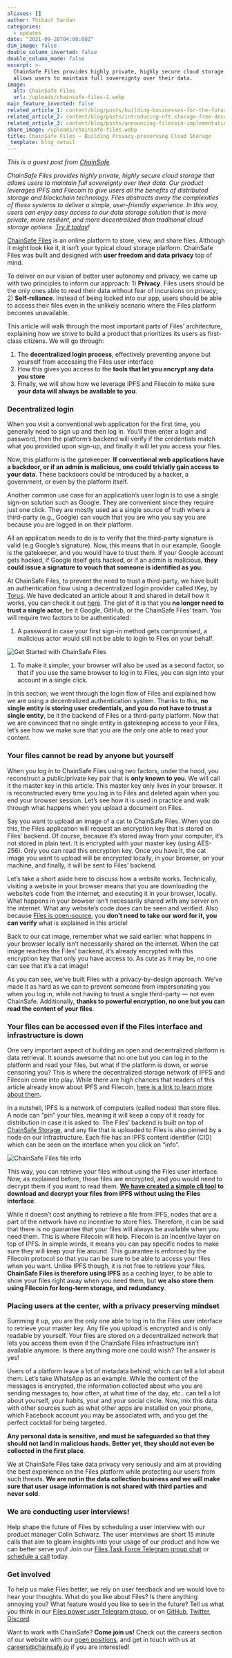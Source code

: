 ```yaml
---
aliases: []
author: Thibaut Sardan
categories:
  - updates
date: "2021-09-28T04:00:00Z"
dim_image: false
double_column_inverted: false
double_column_mode: false
excerpt: >-
  ChainSafe Files provides highly private, highly secure cloud storage that
  allows users to maintain full sovereignty over their data.
image:
  alt: ChainSafe Files
  url: /uploads/chainsafe-files-1.webp
main_feature_inverted: false
related_article_1: content/blog/posts/building-businesses-for-the-future-of-the-decentralized-web.en.md
related_article_2: content/blog/posts/introducing-nft.storage-free-decentralized-storage-for-nfts.en.md
related_article_3: content/blog/posts/announcing-filecoin-implementations-in-rust-and-c.en.md
share_image: /uploads/chainsafe-files.webp
title: ChainSafe Files — Building Privacy-preserving Cloud Storage
_template: blog_detail
---
```


_This is a guest post from_ [_ChainSafe_](https://chainsafe.io/)_._

_ChainSafe Files provides highly private, highly secure cloud storage that allows users to maintain full sovereignty over their data. Our product leverages IPFS and Filecoin to give users all the benefits of distributed storage and blockchain technology. Files abstracts away the complexities of these systems to deliver a simple, user-friendly experience. In this way, users can enjoy easy access to our data storage solution that is more private, more resilient, and more decentralized than traditional cloud storage options._ [_Try it today_](https://files.chainsafe.io/)_!_

[ChainSafe Files](https://files.chainsafe.io/) is an online platform to store, view, and share files. Although it might look like it, it isn’t your typical cloud storage platform. ChainSafe Files was built and designed with **user freedom and data privacy** top of mind.

To deliver on our vision of better user autonomy and privacy, we came up with two principles to inform our approach: 1) **Privacy**. Files users should be the only ones able to read their data without fear of incursions on privacy; 2) **Self-reliance**. Instead of being locked into our app, users should be able to access their files even in the unlikely scenario where the Files platform becomes unavailable.

This article will walk through the most important parts of Files’ architecture, explaining how we strive to build a product that prioritizes its users as first-class citizens. We will go through:

1. The **decentralized login process**, effectively preventing anyone but yourself from accessing the Files user interface
2. How this gives you access to the **tools that let you encrypt any data you store**
3. Finally, we will show how we leverage IPFS and Filecoin to make sure **your data will always be available to you**.

### **Decentralized login**

When you visit a conventional web application for the first time, you generally need to sign up and then log in. You’ll then enter a login and password, then the platform’s backend will verify if the credentials match what you provided upon sign-up, and finally it will let you access your files.

Now, this platform is the gatekeeper. **If conventional web applications have a backdoor, or if an admin is malicious, one could trivially gain access to your data**. These backdoors could be introduced by a hacker, a government, or even by the platform itself.

Another common use case for an application’s user login is to use a single sign-on solution such as Google. They are convenient since they require just one click. They are mostly used as a single source of truth where a third-party (e.g., Google) can vouch that you are who you say you are because you are logged in on their platform.

All an application needs to do is to verify that the third-party signature is valid (e.g Google’s signature). Now, this means that in our example, Google is the gatekeeper, and you would have to trust them. If your Google account gets hacked, if Google itself gets hacked, or if an admin is malicious, **they could issue a signature to vouch that someone is identified as you.**

At ChainSafe Files, to prevent the need to trust a third-party, we have built an authentication flow using a decentralized login provider called tKey, by [Torus](https://tech.tor.us). We have dedicated an article about it and shared in detail how it works, you can check it out [here](https://medium.com/chainsafe-systems/major-improvement-to-chainsafe-files-ab489d3e52a2). The gist of it is that you **no longer need to trust a single actor**, be it Google, GitHub, or the ChainSafe Files’ team. You will require two factors to be authenticated:

1. A password in case your first sign-in method gets compromised, a malicious actor would still not be able to login to Files on your behalf.

![Get Started with ChainSafe Files](/uploads/chainsafe-files-1-1.webp)

1. To make it simpler, your browser will also be used as a second factor, so that if you use the same browser to log in to Files, you can sign into your account in a single click.

In this section, we went through the login flow of Files and explained how we are using a decentralized authentication system. Thanks to this, **no single entity is storing user credentials, and you do not have to trust a single entity**, be it the backend of Files or a third-party platform. Now that we are convinced that no single entity is gatekeeping access to your Files, let’s see how we make sure that you are the only one able to read your content.

### **Your files cannot be read by anyone but yourself**

When you log in to ChainSafe Files using two factors, under the hood, you reconstruct a public/private key pair that is **only known to you**. We will call it the master key in this article. This master key only lives in your browser. It is reconstructed every time you log in to Files and deleted again when you end your browser session. Let’s see how it is used in practice and walk through what happens when you upload a document on Files.

Say you want to upload an image of a cat to ChainSafe Files. When you do this, the Files application will request an encryption key that is stored on Files’ backend. Of course, because it’s stored away from your computer, it’s not stored in plain text. It is encrypted with your master key (using AES-256). Only you can read this encryption key. Once you have it, the cat image you want to upload will be encrypted locally, in your browser, on your machine, and finally, it will be sent to Files’ backend.

Let’s take a short aside here to discuss how a website works. Technically, visiting a website in your browser means that you are downloading the website’s code from the internet, and executing it in your browser, locally. What happens in your browser isn’t necessarily shared with any server on the internet. What any website’s code does can be seen and verified. Also because [Files is open-source](https://github.com/ChainSafe/ui-monorepo/tree/dev/packages/files-ui), you **don’t need to take our word for it, you can verify** what is explained in this article!

Back to our cat image, remember what we said earlier: what happens in your browser locally isn’t necessarily shared on the internet. When the cat image reaches the Files’ backend, it’s already encrypted with this encryption key that only you have access to. As cute as it may be, no one can see that it’s a cat image!

As you can see, we’ve built Files with a privacy-by-design approach. We’ve made it as hard as we can to prevent someone from impersonating you when you log in, while not having to trust a single third-party — not even ChainSafe. Additionally, **thanks to powerful encryption, no one but you can read the content of your files**.

### **Your files can be accessed even if the Files interface and infrastructure is down**

One very important aspect of building an open and decentralized platform is data retrieval. It sounds awesome that no one but you can log in to the platform and read your files, but what if the platform is down, or worse censoring you? This is where the decentralized storage network of IPFS and Filecoin come into play. While there are high chances that readers of this article already know about IPFS and Filecoin, [here is a link to learn more about them](https://docs.filecoin.io/basics/how-storage-works/filecoin-and-ipfs/).

In a nutshell, IPFS is a network of computers (called nodes) that store files. A node can “pin” your files, meaning it will keep a copy of it ready for distribution in case it is asked to. The Files’ backend is built on top of [ChainSafe Storage](http://storage.chainsafe.io), and any file that is uploaded to Files is also pinned by a node on our infrastructure. Each file has an IPFS content identifier (CID) which can be seen on the interface when you click on “info”.

![ChainSafe Files file info](/uploads/file-info.webp)

This way, you can retrieve your files without using the Files user interface. Now, as explained before, those files are encrypted, and you would need to decrypt them if you want to read them. [**We have created a simple cli tool**](https://github.com/ChainSafe/files-cli) **to download and decrypt your files from IPFS without using the Files interface**.

While it doesn’t cost anything to retrieve a file from IPFS, nodes that are a part of the network have no incentive to store files. Therefore, it can be said that there is no guarantee that your files will always be available when you need them. This is where Filecoin will help. Filecoin is an incentive layer on top of IPFS. In simple words, it means you can pay specific nodes to make sure they will keep your file around. This guarantee is enforced by the Filecoin protocol so that you can be sure to be able to access your files when you want. Unlike IPFS though, it is not free to retrieve your files. **ChainSafe Files is therefore using IPFS** as a caching layer, to be able to show your files right away when you need them, but **we also store them using Filecoin for long-term storage, and redundancy**.

### **Placing users at the center, with a privacy preserving mindset**

Summing it up, you are the only one able to log in to the Files user interface to retrieve your master key. Any file you upload is encrypted and is only readable by yourself. Your files are stored on a decentralized network that lets you access them even if the ChainSafe Files infrastructure isn’t available anymore. Is there anything more one could wish? The answer is yes!

Users of a platform leave a lot of metadata behind, which can tell a lot about them. Let’s take WhatsApp as an example. While the content of the messages is encrypted, the information collected about who you are sending messages to, how often, at what time of the day, etc.. can tell a lot about yourself, your habits, your and your social circle. Now, mix this data with other sources such as what other apps are installed on your phone, which Facebook account you may be associated with, and you get the perfect cocktail for being targeted.

**Any personal data is sensitive, and must be safeguarded so that they should not land in malicious hands. Better yet, they should not even be collected in the first place**.

We at ChainSafe Files take data privacy very seriously and aim at providing the best experience on the Files platform while protecting our users from such threats. **We are not in the data collection business and we will make sure that user usage information is not shared with third parties and never sold**.

### **We are conducting user interviews!**

Help shape the future of Files by scheduling a user interview with our product manager Colin Schwarz. The user interviews are short 15 minute calls that aim to gleam insights into your usage of our product and how we can better serve you! Join our [Files Task Force Telegram group chat](https://t.me/joinchat/mhd6CPFR45gyYmUx) or [schedule a call](https://calendly.com/colinschwarz/chainsafe-files-chat) today.

### **Get involved**

To help us make Files better, we rely on user feedback and we would love to hear your thoughts. What do you like about Files? Is there anything annoying you? What feature would you like to see in the future? Tell us what you think in our [Files power user Telegram group](https://t.me/joinchat/mhd6CPFR45gyYmUx), or on [GitHub](https://github.com/ChainSafe/ui-monorepo/tree/dev/packages/files-ui), [Twitter](https://twitter.com/ChainSafeth), [Discord](https://discord.gg/CprJHjrWG6).

Want to work with ChainSafe? **Come join us!** Check out the careers section of our website with our [open positions](https://chainsafe.io/careers), and get in touch with us at [careers@chainsafe.io](mailto:careers@chainsafe.io) if you are interested!
